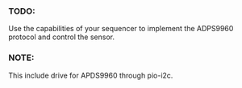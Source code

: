 ### TODO:

Use the capabilities of your sequencer to implement the ADPS9960 protocol and control the sensor.

### NOTE:

This include drive for APDS9960 through pio-i2c.

